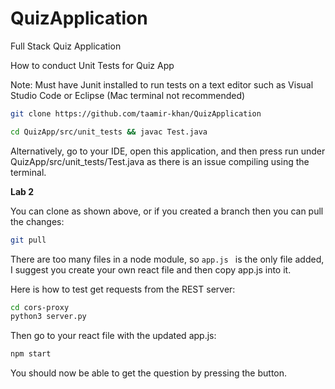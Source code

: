 # QuizApplication
Full Stack Quiz Application

How to conduct Unit Tests for Quiz App

Note: Must have Junit installed to run tests on a text editor such as Visual Studio Code or Eclipse (Mac terminal not recommended)


```bash 
git clone https://github.com/taamir-khan/QuizApplication
  ```

```bash
cd QuizApp/src/unit_tests && javac Test.java
```

Alternatively, go to your IDE, open this application, and then press run under QuizApp/src/unit_tests/Test.java as there is an issue compiling using the terminal.

**Lab 2**

You can clone as shown above, or if you created a branch then you can pull the changes:
```bash
git pull
```
There are too many files in a node module, so ```app.js ``` is the only file added, I suggest you create your own react file and then copy app.js into it.

Here is how to test get requests from the REST server:
```bash
cd cors-proxy
python3 server.py
```

Then go to your react file with the updated app.js:
```bash
npm start
```

You should now be able to get the question by pressing the button.

